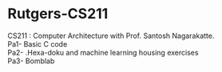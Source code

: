 # Rutgers-CS211
CS211 : Computer Architecture with Prof. Santosh Nagarakatte.      
Pa1- Basic C code    
Pa2- .Hexa-doku and machine learning housing exercises    
Pa3- Bomblab
